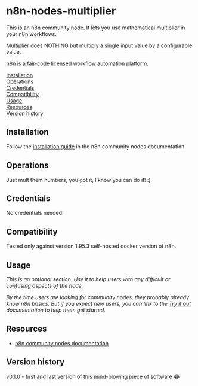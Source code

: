 # n8n-nodes-multiplier

This is an n8n community node. It lets you use mathematical multiplier in your n8n workflows.

Multiplier does NOTHING but multiply a single input value by a configurable value.

[n8n](https://n8n.io/) is a [fair-code licensed](https://docs.n8n.io/reference/license/) workflow automation platform.

[Installation](#installation)  
[Operations](#operations)  
[Credentials](#credentials)  <!-- delete if no auth needed -->  
[Compatibility](#compatibility)  
[Usage](#usage)  <!-- delete if not using this section -->  
[Resources](#resources)  
[Version history](#version-history)  <!-- delete if not using this section -->  

## Installation

Follow the [installation guide](https://docs.n8n.io/integrations/community-nodes/installation/) in the n8n community nodes documentation.

## Operations

Just mult them numbers, you got it, I know you can do it! :)

## Credentials

No credentials needed.

## Compatibility

Tested only against version 1.95.3 self-hosted docker version of n8n.

## Usage

_This is an optional section. Use it to help users with any difficult or confusing aspects of the node._

_By the time users are looking for community nodes, they probably already know n8n basics. But if you expect new users, you can link to the [Try it out](https://docs.n8n.io/try-it-out/) documentation to help them get started._

## Resources

* [n8n community nodes documentation](https://docs.n8n.io/integrations/#community-nodes)

## Version history

v0.1.0 - first and last version of this mind-blowing piece of software 😂
